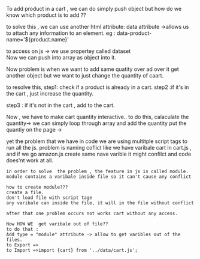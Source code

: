 To add product in a cart ,
 we can do simply push object 
 but how do we know which product is to add ??

 to solve this , we can use another html attribute:
        data attribute ->allows us to attach any information  to an element.
        eg :  data-product-name='${product.name}'

 to access on js -> we use propertey called dataset    
 Now we can push into array as object into it.


Now problem is when we want to add same quatity over ad over it get another object but we want 
to just change the quantity of caart.

to resolve this,
   step1: check if a product is already in a cart.
   step2 :if it's in the cart , just increase the quantity.

  step3 : if it's not in the cart , add to the cart.


Now , we have to make cart quantity interactive..
to do this,
calaculate the quantity-> we can simply loop through array and add the quantity
put the quantiy on the page ->


yet the problem that we have in code
we are using multitple script tags to run all the js.
problem is naming coflict
    like we have varibale cart in cart.js , and if we go amazon.js create same nave varible it might confilct
    and code does'nt work at all.

    in order to solve  the problem , the feature in js is called module.
    module contains a varibale inside file so it can't cause any conflict

    how to create module???
    create a file.
    don't load file with script tage
    any varibale can inside the file, it will in the file without conflict

    after that one problem occurs not works cart without any access.
    
    Now HOW WE  get varibale out of file??
    to do that :
    Add type = "module" attribute -> allow to get varibles out of the files.
    to Export =>
    to Import =>import {cart} from '../data/cart.js';